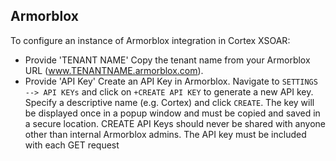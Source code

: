 ## Armorblox


To configure an instance of Armorblox integration in Cortex XSOAR:

- Provide 'TENANT NAME'
    Copy the tenant name from your Armorblox URL (www.TENANTNAME.armorblox.com).
- Provide 'API Key'
    Create an API Key in Armorblox. Navigate to `SETTINGS --> API KEYs` and click on `+CREATE API KEY` to generate a new API key. Specify a
    descriptive name (e.g. Cortex) and click `CREATE`. The key will be displayed once in a popup window and must be copied and saved in a secure location. CREATE API Keys should never be shared with anyone other than internal Armorblox admins. The API key must be included with each GET request